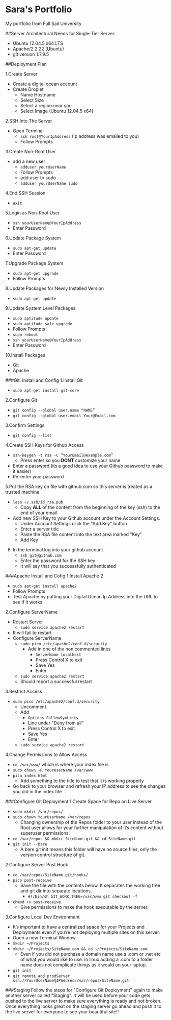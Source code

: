 # Sara's Portfolio
My portfolio from Full Sail University

##Server Architectural Needs for Single-Tier Server:
  * Ubuntu 12.04.5 x64 LTS
  * Apache/2.2.22 (Ubuntu)
  * git version 1.7.9.5

##Deployment Plan

1.Create Server
* Create a digital ocean account
* Create Droplet
    * Name Hostname
    * Select Size
    * Select a region near you
    * Select Image (Ubuntu 12.04.5 x64)

2.SSH Into The Server
* Open Terminal
    * `ssh root@YourIpAddress` (Ip address was emailed to you)
    * Follow Prompts

3.Create Non-Root User
* add a new user
    * `adduser yourUserName`
    * Follow Prompts
    * add user to sudo
    * `adduser yourUserName sudo`

4.End SSH Session
* `exit`

5.Login as Non-Root User
* `ssh yourUserName@YourIpAddress`
* Enter Password

6.Update Package System
* `sudo apt-get update`
* Enter Password

7.Upgrade Package System
* `sudo apt-get upgrade`
* Follow Prompts

8.Update Packages for Newly Installed Version
* `sudo apt-get update`

9.Update System Level Packages
* `sudo aptitude update`
* `sudo aptitude safe-upgrade`
* Follow Prompts
* `sudo reboot`
* `ssh yourUserName@YourIpAddress`
* Enter Password

10.Install Packages
* Git
* Apache

###Git: Install and Config
1.Install Git
* `sudo apt-get install git-core`

2.Configure Git
* `git config --global user.name “NAME”`
* `git config --global user.email Your@Email.com`

3.Confirm Settings
* `git config --list`

4.Create SSH Keys for Github Access
* `ssh-keygen -t rsa -C ”YourEmail@example.com”`
    * Press enter so you **DONT** customize your name
* Enter a password (its a good idea to use your Github password to make it easier)
* Re-enter your password

5.Put the RSA key on file with github.com so this server is treated as a trusted machine.
* `less ~/.ssh/id_rsa.pub`
    * Copy **ALL** of the content from the beginning of the key (ssh) to the end of your email
* Add new SSH Key to your Github account under the Account Settings.
    * Under Account Settings click the "Add Key" button
    * Enter a server title
    * Paste the RSA file content into the text area marked "Key"
    * Add Key
6. In the terminal log into your github account
    * `ssh git@github.com`
    * Enter the password for the SSH key
    * It will say that you successfully authenticated


###Apache Install and Cofig
1.Install Apache 2
* `sudo apt-get install apache2`
* Follow Prompts
* Test Apache by putting your Digital Ocean Ip Address into the URL to see if it works

2.Configure ServerName
* Restart Server
    * `sudo service apache2 restart`
* It will fail to restart
* Configure ServerName
    * `sudo pico /etc/apache2/conf.d/security`
        * Add in one of the non commented lines
            * `ServerName localhost`
            * Press Control X to exit
            * Save Yes
            * Enter
    * `sudo service apache2 restart`
    * Should report a successful restart

3.Restrict Access
* `sudo pico /etc/apache2/conf.d/security`
    * Uncomment <Directory/>
    * Add
        * `Options FollowSymLinks`
        * Line under "Deny from all"
        * Press Control X to exit
        * Save Yes
        * Enter
    * `sudo service apache2 restart`

4.Change Permissions to Allow Access
* `cd /var/www/` which is where your index file is
* `sudo chown -R YourUserName /var/www`
* `pico index.html`
    * Add something to the title to test that it is working properly
* Go back to your browser and refresh your IP address to see the changes you did in the index file


###Configure Git Deployment
1.Create Space for Repo on Live Server
* `sudo mkdir /var/repos/`
* `sudo chown YourUserName /var/repos`
    * Changing ownership of the Repos folder to your user instead of the Root user allows for your further
    manipulation of it’s content without superuser permissions.
* `cd /var/repos && mkdir SiteName.git && cd SiteName.git`
* `git init --bare`
   * A bare git init means this folder will have no source files, only the version control structure of git.

2.Configure Server Post Hook
* `cd /var/repos/SiteName.git/hooks/`
* `pico post-receive`
    * Save the file with the contents below. It separates the working tree and git dir into separate locations.
        * `#!/bin/sh
           GIT_WORK_TREE=/var/www git checkout -f`
* `chmod +x post-receive`
    * Give permissions to make the hook executable by the server.

3.Configure Local Dev Environment
* It’s important to have a centralized space for your Projects and Deployments even if you’re not deploying multiple
sites on this server.
* Open a new Terminal Window
* `mkdir ~/Projects`
* `mkdir ~/Projects/SiteName.com && cd ~/Projects/SiteName.com`
    * Even if you did not purchase a domain name use a .com or .net etc of what you would like to use. In linux adding a .com to a folder name does not complicate things as it would on your laptop.
* `git init`
* `git remote add prodServer ssh://YourUserName@IPAddress/var/repos/SiteName.git`

###Staging
Follow the steps for "Configure Git Deployment" again to make another server called "Staging". It will be used before
 your code gets pushed to the live server to make sure everything is ready and not broken. Once everything looks
 great on the staging server go ahead and push it to the live server for everyone to see your beautiful site!!
